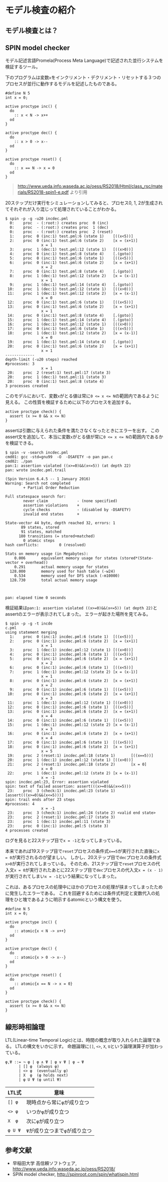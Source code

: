 # モデル検査の紹介

## モデル検査とは？

## SPIN model checker
モデル記述言語Promela(Process Meta Language)で記述された並行システムを検証するツール。

下のプログラムは変数`x`をインクリメント・デクリメント・リセットする３つのプロセスが並行に動作するモデルを記述したものである。
```
#define N 5
int x = 0;

active proctype inc() {
  do
    :: x < N -> x++
  od
}

active proctype dec() {
  do
    :: x > 0 -> x--
  od
}

active proctype reset() {
  do
    :: x == N -> x = 0
  od
}
```
> http://www.ueda.info.waseda.ac.jp/oess/RS2018/Html/class_rsc/materials/RS2018-spin1-e.pdf より引用

20ステップだけ実行をシミュレーションしてみると、プロセス0, 1, 2が生成されてそれぞれが入り混じって処理されていることがわかる。
```
$ spin -p -g -u20 incdec.pml
  0:    proc  - (:root:) creates proc  0 (inc)
  0:    proc  - (:root:) creates proc  1 (dec)
  0:    proc  - (:root:) creates proc  2 (reset)
  1:    proc  0 (inc:1) test.pml:6 (state 1)    [((x<5))]
  2:    proc  0 (inc:1) test.pml:6 (state 2)    [x = (x+1)]
                x = 1
  3:    proc  1 (dec:1) test.pml:12 (state 1)   [((x>0))]
  4:    proc  0 (inc:1) test.pml:8 (state 4)    [.(goto)]
  5:    proc  0 (inc:1) test.pml:6 (state 1)    [((x<5))]
  6:    proc  0 (inc:1) test.pml:6 (state 2)    [x = (x+1)]
                x = 2
  7:    proc  0 (inc:1) test.pml:8 (state 4)    [.(goto)]
  8:    proc  1 (dec:1) test.pml:12 (state 2)   [x = (x-1)]
                x = 1
  9:    proc  1 (dec:1) test.pml:14 (state 4)   [.(goto)]
 10:    proc  1 (dec:1) test.pml:12 (state 1)   [((x>0))]
 11:    proc  1 (dec:1) test.pml:12 (state 2)   [x = (x-1)]
                x = 0
 12:    proc  0 (inc:1) test.pml:6 (state 1)    [((x<5))]
 13:    proc  0 (inc:1) test.pml:6 (state 2)    [x = (x+1)]
                x = 1
 14:    proc  0 (inc:1) test.pml:8 (state 4)    [.(goto)]
 15:    proc  1 (dec:1) test.pml:14 (state 4)   [.(goto)]
 16:    proc  1 (dec:1) test.pml:12 (state 1)   [((x>0))]
 17:    proc  0 (inc:1) test.pml:6 (state 1)    [((x<5))]
 18:    proc  1 (dec:1) test.pml:12 (state 2)   [x = (x-1)]
                x = 0
 19:    proc  1 (dec:1) test.pml:14 (state 4)   [.(goto)]
 20:    proc  0 (inc:1) test.pml:6 (state 2)    [x = (x+1)]
                x = 1
-------------
depth-limit (-u20 steps) reached
#processes: 3
                x = 1
 20:    proc  2 (reset:1) test.pml:17 (state 3)
 20:    proc  1 (dec:1) test.pml:11 (state 3)
 20:    proc  0 (inc:1) test.pml:8 (state 4)
3 processes created
```

このモデルにおいて、変数`x`がとる値は常に`0 <= x <= N`の範囲内であるように見える。
この性質を検証するために以下のプロセスを追加する。

```
active proctype check() {
  assert (x >= 0 && x <= N)
}
```

assertは引数に与えられた条件を満たさなくなったときにエラーを出す。
このassert文を追加して、本当に変数`x`がとる値が常に`0 <= x <= N`の範囲内であるかを検証できる。

```
$ spin -v -search incdec.pml 
cmd01: gcc -std=gnu99  -O  -DSAFETY -o pan pan.c
cmd02: ./pan 
pan:1: assertion violated ((x>=0)&&(x<=5)) (at depth 22)
pan: wrote incdec.pml.trail

(Spin Version 6.4.5 -- 1 January 2016)
Warning: Search not completed
        + Partial Order Reduction

Full statespace search for:
        never claim             - (none specified)
        assertion violations    +
        cycle checks            - (disabled by -DSAFETY)
        invalid end states      +

State-vector 44 byte, depth reached 32, errors: 1
       89 states, stored
       91 states, matched
      180 transitions (= stored+matched)
        0 atomic steps
hash conflicts:         0 (resolved)

Stats on memory usage (in Megabytes):
    0.006       equivalent memory usage for states (stored*(State-vector + overhead))
    0.291       actual memory usage for states
  128.000       memory used for hash table (-w24)
    0.534       memory used for DFS stack (-m10000)
  128.730       total actual memory usage



pan: elapsed time 0 seconds
```

検証結果は`pan:1: assertion violated ((x>=0)&&(x<=5)) (at depth 22)`とassertのエラーが表示されてしまった。
エラーが起きた場所を見てみる。

```
$ spin -p -g -t incde
c.pml
using statement merging
  1:    proc  0 (inc:1) incdec.pml:6 (state 1)  [((x<5))]
  2:    proc  0 (inc:1) incdec.pml:6 (state 2)  [x = (x+1)]
                x = 1
  3:    proc  1 (dec:1) incdec.pml:12 (state 1) [((x>0))]
  4:    proc  0 (inc:1) incdec.pml:6 (state 1)  [((x<5))]
  5:    proc  0 (inc:1) incdec.pml:6 (state 2)  [x = (x+1)]
                x = 2
  6:    proc  0 (inc:1) incdec.pml:6 (state 1)  [((x<5))]
  7:    proc  1 (dec:1) incdec.pml:12 (state 2) [x = (x-1)]
                x = 1
  8:    proc  0 (inc:1) incdec.pml:6 (state 2)  [x = (x+1)]
                x = 2
  9:    proc  0 (inc:1) incdec.pml:6 (state 1)  [((x<5))]
 10:    proc  0 (inc:1) incdec.pml:6 (state 2)  [x = (x+1)]
                x = 3
 11:    proc  1 (dec:1) incdec.pml:12 (state 1) [((x>0))]
 12:    proc  0 (inc:1) incdec.pml:6 (state 1)  [((x<5))]
 13:    proc  0 (inc:1) incdec.pml:6 (state 2)  [x = (x+1)]
                x = 4
 14:    proc  0 (inc:1) incdec.pml:6 (state 1)  [((x<5))]
 15:    proc  1 (dec:1) incdec.pml:12 (state 2) [x = (x-1)]
                x = 3
 16:    proc  0 (inc:1) incdec.pml:6 (state 2)  [x = (x+1)]
                x = 4
 17:    proc  0 (inc:1) incdec.pml:6 (state 1)  [((x<5))]
 18:    proc  0 (inc:1) incdec.pml:6 (state 2)  [x = (x+1)]
                x = 5
 19:    proc  2 (reset:1) incdec.pml:18 (state 1)       [((x==5))]
 20:    proc  1 (dec:1) incdec.pml:12 (state 1) [((x>0))]
 21:    proc  2 (reset:1) incdec.pml:18 (state 2)       [x = 0]
                x = 0
 22:    proc  1 (dec:1) incdec.pml:12 (state 2) [x = (x-1)]
                x = -1
spin: incdec.pml:23, Error: assertion violated
spin: text of failed assertion: assert(((x>=0)&&(x<=5)))
 23:    proc  3 (check:1) incdec.pml:23 (state 1)       [assert(((x>=0)&&(x<=5)))]
spin: trail ends after 23 steps
#processes: 4
                x = -1
 23:    proc  3 (check:1) incdec.pml:24 (state 2) <valid end state>
 23:    proc  2 (reset:1) incdec.pml:17 (state 3)
 23:    proc  1 (dec:1) incdec.pml:11 (state 3)
 23:    proc  0 (inc:1) incdec.pml:5 (state 3)
4 processes created
```

ログを見ると22ステップ目で`x = -1`となってしまっている。

本来であれば19ステップ目で`reset`プロセスの条件式`x==5`が実行された直後に`x = 0`が実行されるのが望ましい。
しかし、20ステップ目で`dec`プロセスの条件式`x>0`が実行されてしまっている。
そのため、21ステップ目で`reset`プロセスの代入文`x = 0`が実行されたあとに22ステップ目で`dec`プロセスの代入文`x = (x - 1)`が実行されてしまい`x = -1`という結果になってしまった。

これは、あるプロセスの処理中にほかのプロセスの処理が挟まってしまったために発生したエラーである。
これを回避するためには条件式判定と変数代入の処理をひと塊であるように明示するatomicという構文を使う。

```
#define N 5
int x = 0;

active proctype inc() {
  do
    :: atomic{x < N -> x++}
  od
}

active proctype dec() {
  do
    :: atomic{x > 0 -> x--}
  od
}

active proctype reset() {
  do
    :: atomic{x == N -> x = 0}
  od
}

active proctype check() {
  assert (x >= 0 && x <= N)
}
```

## 線形時相論理
LTL(Linear-time Temporal Logic)とは、時間の概念が取り入れられた論理である。
LTLの構文をいかに示す。
命題論理に`[]`, `<>`, `X`, `U`という論理演算子が加わっている。
```
φ,Ψ ::= ¬ φ | φ ∧ Ψ | φ ∨ Ψ | φ ⇒ Ψ
      | [] φ  (always φ)
      | <> φ  (eventually φ)
      | X  φ  (φ holds next)
      | φ U Ψ (φ until Ψ)
```

|LTL式|意味|
----|---- 
| `[] φ` | 現時点から常に`φ`が成り立つ |
| `<> φ` | いつか`φ`が成り立つ |
| `X  φ` | 次に`φ`が成り立つ |
| `φ U Ψ` | `Ψ`が成り立つまで`φ`が成り立つ |

## 参考文献
- 早稲田大学 高信頼ソフトウェア, http://www.ueda.info.waseda.ac.jp/oess/RS2018/
- SPIN model checker, http://spinroot.com/spin/whatispin.html
